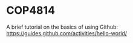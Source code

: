 # COP4814

A brief tutorial on the basics of using Github:
https://guides.github.com/activities/hello-world/
